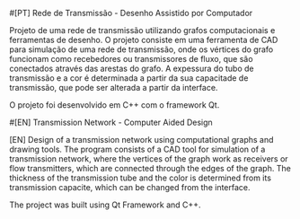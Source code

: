 #[PT] Rede de Transmissão - Desenho Assistido por Computador

Projeto de uma rede de transmissão utilizando grafos computacionais e ferramentas de desenho. O projeto consiste em uma ferramenta de CAD para simulação de uma rede de transmissão, onde os vértices do grafo funcionam como recebedores ou transmissores de fluxo, que são conectados através das arestas do grafo. 
A expessura do tubo de transmissão e a cor é determinada a partir da sua capacitade de transmissão, que pode ser alterada a partir da interface. 

O projeto foi desenvolvido em C++ com o framework Qt.


#[EN] Transmission Network - Computer Aided Design

[EN] Design of a transmission network using computational graphs and drawing tools. The program consists of a CAD tool for simulation of a transmission network, where the vertices of the graph work as receivers or flow transmitters, which are connected through the edges of the graph.
The thickness of the transmission tube and the color is determined from its transmission capacite, which can be changed from the interface.

The project was built using Qt Framework and C++.